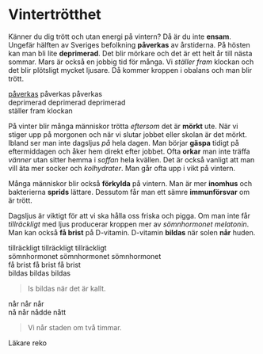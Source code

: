 # Vintertrötthet

Känner du dig trött och utan energi på vintern? Då är du inte **ensam**. Ungefär hälften av Sveriges befolkning **påverkas** av årstiderna. På hösten kan man bli lite **deprimerad**. Det blir mörkare och det är ett helt år till nästa sommar. Mars är också en jobbig tid för många. Vi *ställer fram* klockan och det blir plötsligt mycket ljusare. Då kommer kroppen i obalans och man blir trött.

[påverkas](https://sv.wiktionary.org/wiki/p%C3%A5verka#Verb) påverkas påverkas  
deprimerad deprimerad deprimerad  
ställer fram klockan

På vinter blir många människor trötta *eftersom* det är **mörkt** ute. När vi stiger upp på morgonen och när vi slutar jobbet eller skolan är det mörkt. Ibland ser man inte dagsljus *på* hela dagen. Man börjar **gäspa** tidigt på eftermiddagen och åker hem direkt efter jobbet. Ofta **orkar** man inte träffa *vänner* utan sitter hemma i *soffan* hela kvällen. Det är också vanligt att man vill äta mer socker och *kolhydrater*. Man går ofta upp i vikt på vintern.

Många människor blir också **förkylda** på vintern. Man är mer **inomhus** och bakterierna **sprids** lättare. Dessutom får man ett sämre **immunförsvar** om är trött.

Dagsljus är viktigt för att vi ska hålla oss friska och pigga. Om man inte får *tillräckligt* med ljus producerar kroppen mer av *sömnhormonet melatonin*. Man kan också **få brist** på D-vitamin. D-vitamin **bildas** när solen **når** huden.

tillräckligt tillräckligt tillräckligt  
sömnhormonet sömnhormonet sömnhormonet  
få brist få brist få brist  
bildas bildas bildas  
> Is bildas när det är kallt.

når når når  
nå når nådde nått  
> Vi når staden om två timmar.

Läkare reko

<!--stackedit_data:
eyJoaXN0b3J5IjpbLTgzMTA4OTYxNSwtMzM3NDQ5OTIsLTE5MT
UzMTI4MjQsMTIyMTA4NzMxNCwxODUxMDc3MzAwLC02MjYwMTM0
NDAsLTIxMjQxNzAxNTksLTEyMjEwMTgyNDAsLTU5MTk0NjA2NV
19
-->